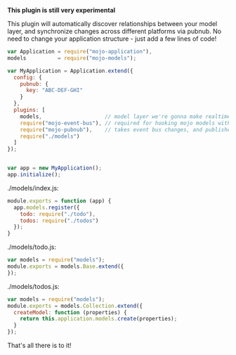 **This plugin is still very experimental**

This plugin will automatically discover relationships between your model layer, and synchronize changes across different platforms via pubnub. No need to change your application structure - just add a few lines of code!


```javascript
var Application = require("mojo-application"),
models          = require("mojo-models");

var MyApplication = Application.extend({
  config: {
    pubnub: {
      key: "ABC-DEF-GHI"
    }
  },
  plugins: [  
    models,                    // model layer we're gonna make realtime
    require("mojo-event-bus"), // required for hooking mojo models with pubnub
    require("mojo-pubnub"),    // takes event bus changes, and publishes them to pubnub
    require("./models")
  ]
});


var app = new MyApplication();
app.initialize();
```

./models/index.js:

```javascript
module.exports = function (app) {
  app.models.register({
    todo: require("./todo"),
    todos: require("./todos")
  });
}
```

./models/todo.js:

```javascript
var models = require("models");
module.exports = models.Base.extend({
});
```

./models/todos.js:

```javascript
var models = require("models");
module.exports = models.Collection.extend({
  createModel: function (properties) {
    return this.application.models.create(properties);
  }
});
```

That's all there is to it! 
